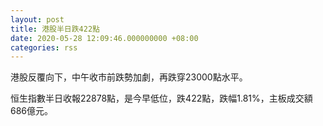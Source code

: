 ```yaml
---
layout: post
title: 港股半日跌422點
date: 2020-05-28 12:09:46.000000000 +08:00
categories: rss
---
```


港股反覆向下，中午收市前跌勢加劇，再跌穿23000點水平。

恒生指數半日收報22878點，是今早低位，跌422點，跌幅1.81%，主板成交額686億元。
